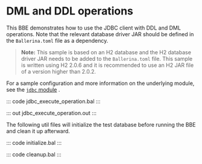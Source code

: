 # DML and DDL operations

This BBE demonstrates how to use the JDBC client with DDL and DML operations. Note that the relevant database driver JAR should be defined in the `Ballerina.toml` file as a dependency.

>**Note:** This sample is based on an H2 database and the H2 database driver JAR needs to be added to the `Ballerina.toml` file. This sample is written using H2 2.0.6 and it is recommended to use an H2 JAR file of a version higher than 2.0.2.

For a sample configuration and more information on the underlying module, see the [`jdbc` module](https://lib.ballerina.io/ballerinax/java.jdbc/latest/) .

::: code jdbc_execute_operation.bal :::

::: out jdbc_execute_operation.out :::

The following util files will initialize the test database before running the BBE and clean it up afterward.

::: code initialize.bal :::

::: code cleanup.bal :::
